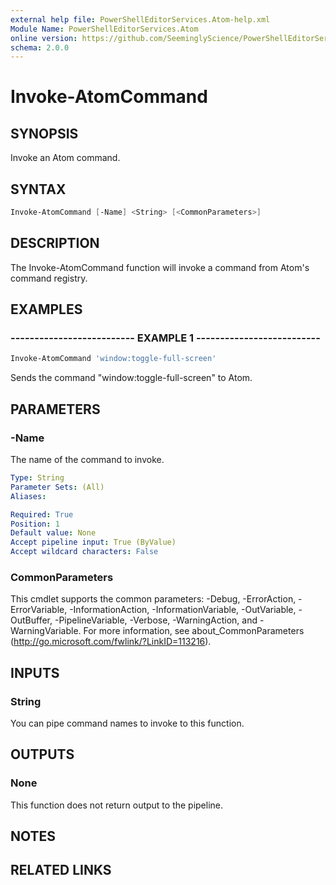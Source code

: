 ```yaml
---
external help file: PowerShellEditorServices.Atom-help.xml
Module Name: PowerShellEditorServices.Atom
online version: https://github.com/SeeminglyScience/PowerShellEditorServices.Atom/blob/master/en-US/Invoke-AtomCommand.md
schema: 2.0.0
---
```


# Invoke-AtomCommand

## SYNOPSIS

Invoke an Atom command.

## SYNTAX

```powershell
Invoke-AtomCommand [-Name] <String> [<CommonParameters>]
```

## DESCRIPTION

The Invoke-AtomCommand function will invoke a command from Atom's command registry.

## EXAMPLES

### -------------------------- EXAMPLE 1 --------------------------

```powershell
Invoke-AtomCommand 'window:toggle-full-screen'
```

Sends the command "window:toggle-full-screen" to Atom.

## PARAMETERS

### -Name

The name of the command to invoke.

```yaml
Type: String
Parameter Sets: (All)
Aliases:

Required: True
Position: 1
Default value: None
Accept pipeline input: True (ByValue)
Accept wildcard characters: False
```

### CommonParameters

This cmdlet supports the common parameters: -Debug, -ErrorAction, -ErrorVariable, -InformationAction, -InformationVariable, -OutVariable, -OutBuffer, -PipelineVariable, -Verbose, -WarningAction, and -WarningVariable.
For more information, see about_CommonParameters (http://go.microsoft.com/fwlink/?LinkID=113216).

## INPUTS

### String

You can pipe command names to invoke to this function.

## OUTPUTS

### None

This function does not return output to the pipeline.

## NOTES

## RELATED LINKS
